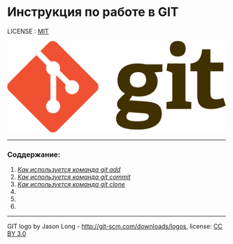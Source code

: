 # **Инструкция по работе в GIT**

LICENSE : [MIT](./LICENSE.MD)

![Логотип программы](./assets/1024px-git-logo.svg.png)

---

### **Соддержание:**
1. [*Как используется команда git add*](./add.md)
2. [*Как используется команда git commit*](./commit.md)
3. [*Как используется команда git clone*](./clone.md)
4. 
5. 
6. 





---
GIT logo by Jason Long - http://git-scm.com/downloads/logos, license: [CC BY 3.0](https://creativecommons.org/licenses/by/3.0/)




